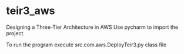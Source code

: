 # teir3_aws
Designing a Three-Tier Architecture in AWS
Use pycharm to import the project.

To run the program execute src.com.aws.DeployTeir3.py class file

